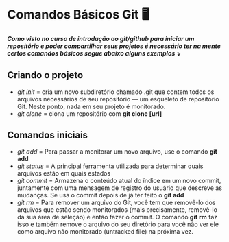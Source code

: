 # Comandos Básicos Git :desktop_computer:

##### Como visto no curso de introdução ao git/github para iniciar um repositório e poder compartilhar seus projetos é necessário ter na mente certos comandos básicos segue abaixo alguns exemplos :arrow_heading_down:

## Criando o projeto

-  *git init* = cria um novo subdiretório chamado .git que contem todos os arquivos necessários de seu repositório — um esqueleto de repositório Git. Neste ponto, nada em seu projeto é monitorado.
- *git clone* =  clona um repositório com **git clone [url]**



## Comandos iniciais 

- *git add* = Para passar a monitorar um novo arquivo, use o comando **git add**
- *git status* = A principal ferramenta utilizada para determinar quais arquivos estão em quais estados
- *git commit* = Armazena o conteúdo atual do índice em um novo commit, juntamente com uma mensagem de registro do usuário que descreve as mudanças.
  Se usa o commit depois de já ter feito o **git add**
- *git rm* = Para remover um arquivo do Git, você tem que removê-lo dos arquivos que estão sendo monitorados (mais precisamente, removê-lo da sua área de seleção) e então fazer o commit. O comando **git rm** faz isso e também remove o arquivo do seu diretório para você não ver ele como arquivo não monitorado (untracked file) na próxima vez.

